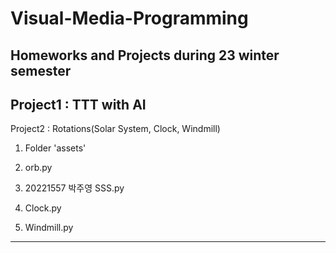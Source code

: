 # Visual-Media-Programming
Homeworks and Projects during 23 winter semester
------------------------------------------------
Project1 : TTT with AI
---------------------------------------------------
Project2 : Rotations(Solar System, Clock, Windmill)
1. Folder 'assets'
2. orb.py
3. 20221557 박주영 SSS.py

1. Clock.py

1. Windmill.py
---------------------------------------------------
